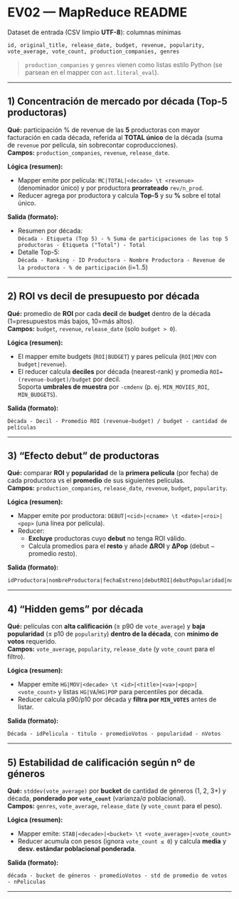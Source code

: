 # EV02 — MapReduce README 

Dataset de entrada (CSV limpio **UTF-8**): columnas mínimas
```
id, original_title, release_date, budget, revenue, popularity, vote_average, vote_count, production_companies, genres
```
> `production_companies` y `genres` vienen como listas estilo Python (se parsean en el mapper con `ast.literal_eval`).


---

## 1) Concentración de mercado por década (Top-5 productoras)

**Qué:** participación % de revenue de las **5** productoras con mayor facturación en cada década, referida al **TOTAL único** de la década (suma de `revenue` por película, sin sobrecontar coproducciones).  
**Campos:** `production_companies`, `revenue`, `release_date`.

**Lógica (resumen):**
- Mapper emite por película: `MC|TOTAL|<decade> \t <revenue>` (denominador único) y por productora **prorrateado** `rev/n_prod`.
- Reducer agrega por productora y calcula **Top-5** y su **%** sobre el total único.

**Salida (formato):**
- Resumen por década:  
  `Década - Etiqueta (Top 5) - % Suma de participaciones de las top 5 productoras - Etiqueta ("Total") - Total`
- Detalle Top-5:  
  `Década - Ranking - ID Productora - Nombre Productora - Revenue de la productora - % de participación` (i=1..5)

---

## 2) ROI vs decil de presupuesto por década

**Qué:** promedio de **ROI** por cada **decil** de **budget** dentro de la década (1=presupuestos más bajos, 10=más altos).  
**Campos:** `budget`, `revenue`, `release_date` (solo `budget > 0`).

**Lógica (resumen):**
- El mapper emite budgets (`ROI|BUDGET`) y pares película (`ROI|MOV` con `budget|revenue`).
- El reducer calcula **deciles** por década (nearest-rank) y promedia `ROI=(revenue-budget)/budget` por decil.  
  Soporta **umbrales de muestra** por `-cmdenv` (p. ej. `MIN_MOVIES_ROI`, `MIN_BUDGETS`).


**Salida (formato):**
```
Década - Decil - Promedio ROI (revenue−budget) / budget - cantidad de películas
```

---

## 3) “Efecto debut” de productoras

**Qué:** comparar **ROI** y **popularidad** de la **primera película** (por fecha) de cada productora vs el **promedio** de sus siguientes películas.  
**Campos:** `production_companies`, `release_date`, `revenue`, `budget`, `popularity`.

**Lógica (resumen):**
- Mapper emite por productora: `DEBUT|<cid>|<cname> \t <date>|<roi>|<pop>` (una línea por película).  
- Reducer:
  - **Excluye** productoras cuyo **debut** no tenga ROI válido.
  - Calcula promedios para el **resto** y añade **ΔROI** y **ΔPop** (debut − promedio resto).


**Salida (formato):**
```
idProductora|nombreProductora|fechaEstreno|debutROI|debutPopularidad|noDebutPromedioROI|noDebutPromedioPopularidad|nPeliculasNoDebut|deltaROI|deltaPopularidad
```

---

## 4) “Hidden gems” por década

**Qué:** películas con **alta calificación** (≥ p90 de `vote_average`) y **baja popularidad** (≤ p10 de `popularity`) **dentro de la década**, con **mínimo de votos** requerido.  
**Campos:** `vote_average`, `popularity`, `release_date` (y `vote_count` para el filtro).

**Lógica (resumen):**
- Mapper emite `HG|MOV|<decade> \t <id>|<title>|<va>|<pop>|<vote_count>` y listas `HG|VA`/`HG|POP` para percentiles por década.
- Reducer calcula p90/p10 por década y **filtra por `MIN_VOTES`** antes de listar.


**Salida (formato):**
```
Década - idPelicula - titulo - promedioVotos - popularidad - nVotos
```

---

## 5) Estabilidad de calificación según nº de géneros

**Qué:** `stddev(vote_average)` por **bucket** de cantidad de géneros (1, 2, 3+) y década, **ponderado por `vote_count`** (varianza/σ poblacional).  
**Campos:** `genres`, `vote_average`, `release_date` (y `vote_count` para el peso).

**Lógica (resumen):**
- Mapper emite: `STAB|<decade>|<bucket> \t <vote_average>|<vote_count>`
- Reducer acumula con pesos (ignora `vote_count ≤ 0`) y calcula **media** y **desv. estándar poblacional ponderada**.



**Salida (formato):**
```
década - bucket de géneros - promedioVotos - std de promedio de votos - nPeliculas
```

---
